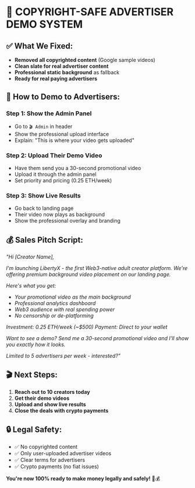 # 🎯 **COPYRIGHT-SAFE ADVERTISER DEMO SYSTEM**

## ✅ **What We Fixed:**
- **Removed all copyrighted content** (Google sample videos)
- **Clean slate for real advertiser content**
- **Professional static background** as fallback
- **Ready for real paying advertisers**

## 🚀 **How to Demo to Advertisers:**

### **Step 1: Show the Admin Panel**
- Go to `🎬 Admin` in header
- Show the professional upload interface
- Explain: "This is where your video gets uploaded"

### **Step 2: Upload Their Demo Video**
- Have them send you a 30-second promotional video
- Upload it through the admin panel
- Set priority and pricing (0.25 ETH/week)

### **Step 3: Show Live Results**
- Go back to landing page
- Their video now plays as background
- Show the professional overlay and branding

## 💰 **Sales Pitch Script:**

*"Hi [Creator Name],*

*I'm launching LibertyX - the first Web3-native adult creator platform. We're offering premium background video placement on our landing page.*

*Here's what you get:*
- *Your promotional video as the main background*
- *Professional analytics dashboard*
- *Web3 audience with real spending power*
- *No censorship or de-platforming*

*Investment: 0.25 ETH/week (~$500)*
*Payment: Direct to your wallet*

*Want to see a demo? Send me a 30-second promotional video and I'll show you exactly how it looks.*

*Limited to 5 advertisers per week - interested?"*

## 🎬 **Next Steps:**

1. **Reach out to 10 creators today**
2. **Get their demo videos**
3. **Upload and show live results**
4. **Close the deals with crypto payments**

## 🔒 **Legal Safety:**
- ✅ No copyrighted content
- ✅ Only user-uploaded advertiser videos
- ✅ Clear terms for advertisers
- ✅ Crypto payments (no fiat issues)

**You're now 100% ready to make money legally and safely!** 🚀💰
